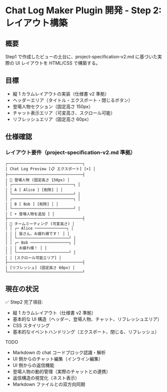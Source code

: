 # Chat Log Maker Plugin 開発 - Step 2: レイアウト構築

## 概要

Step1 で作成したビューの土台に、project-specification-v2.md に基づいた実際の UI レイアウトを HTML/CSS で構築する。

## 目標

- 縦 1 カラムレイアウトの実装（仕様書 v2 準拠）
- ヘッダーエリア（タイトル・エクスポート・閉じるボタン）
- 登場人物セクション（固定高さ 150px）
- チャット表示エリア（可変高さ、スクロール可能）
- リフレッシュエリア（固定高さ 60px）

## 仕様確認

### レイアウト要件（project-specification-v2.md 準拠）

```text
┌─────────────────────────────────┐
│ Chat Log Preview [📋 エクスポート] [×] │
├─────────────────────────────────┤
│ 👥 登場人物 (固定高さ 150px) │
│ ┌───────────────────────────┐ │
│ │ A [ Alice ] [削除] │ │
│ └───────────────────────────┘ │
│ ┌───────────────────────────┐ │
│ │ B [ Bob ] [削除] │ │
│ └───────────────────────────┘ │
│ [ + 登場人物を追加 ] │
├─────────────────────────────────┤
│ 💬 チームミーティング (可変高さ) │
│ │ ┌─ Alice ──────────────┐ │
│ │ │ 皆さん、お疲れ様です！ │ │
│ │ └───────────────────────┘ │
│ │ ┌─ Bob ─────────────────┐ │
│ │ │ お疲れ様！ │ │
│ │ └───────────────────────┘ │
│ │ [スクロール可能エリア] │
├─────────────────────────────────┤
│ [リフレッシュ] (固定高さ 60px) │
└─────────────────────────────────┘
```

## 現在の状況

✅ Step2 完了項目:

- 縦 1 カラムレイアウト（仕様書 v2 準拠）
- 基本的な UI 構造（ヘッダー、登場人物、チャット、リフレッシュエリア）
- CSS スタイリング
- 基本的なイベントハンドリング（エクスポート、閉じる、リフレッシュ）

TODO

- Markdown の chat コードブロック認識・解析
- UI 側からのチャット編集（インライン編集）
- UI 側からの返信機能
- 登場人物の動的管理（実際のチャットとの連携）
- 返信構造の視覚化（ネスト表示）
- Markdown ファイルとの双方向同期
